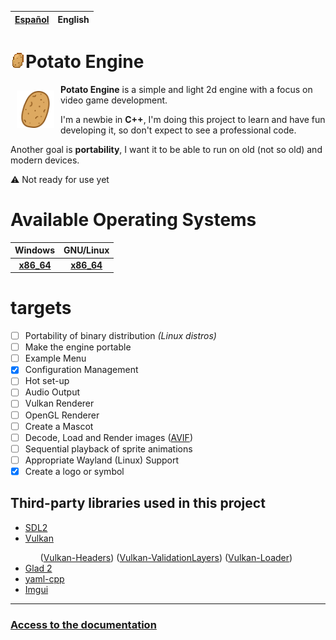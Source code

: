 | [Español](../README.md) | English |
| :--: | :--: |

# <img draggable=false src = "assets/icon/patata.webp" width=24 style="image-rendering: pixelated;">Potato Engine

<img draggable=false src = "assets/icon/patata_icon.svg" width=60 align=left style="margin:10px 10px;">

<p><b>Potato Engine</b> is a simple and light 2d engine with a focus on video game development.</p>

<p>I'm a newbie in <b>C++</b>, I'm doing this project to learn and have fun developing it, so don't expect to see a professional code.</p>

<p>Another goal is <b>portability</b>, I want it to be able to run on old (not so old) and modern devices.</p>

⚠️ Not ready for use yet

# Available Operating Systems

| Windows | GNU/Linux |
| :-----: | :-----: |
|<b>[x86_64]()</b> | <b>[x86_64]()</b> |

# targets

- [ ] Portability of binary distribution *(Linux distros)*
- [ ] Make the engine portable
- [ ] Example Menu
- [X] Configuration Management
- [ ] Hot set-up
- [ ] Audio Output
- [ ] Vulkan Renderer
- [ ] OpenGL Renderer
- [ ] Create a Mascot
- [ ] Decode, Load and Render images ([AVIF](https://aomediacodec.github.io/av1-avif/))
- [ ] Sequential playback of sprite animations
- [ ] Appropriate Wayland (Linux) Support
- [X] Create a logo or symbol

## Third-party libraries used in this project
<ul>
	<li><a href = "http://www.libsdl.org/">SDL2</a></li>
	<li><a href = "https://www.vulkan.org/">Vulkan</a></li>
	<ul>
		(<a href = "https://github.com/KhronosGroup/Vulkan-Headers.git">Vulkan-Headers</a>)
		(<a href = "https://github.com/KhronosGroup/Vulkan-ValidationLayers.git">Vulkan-ValidationLayers</a>)
		(<a href = "https://github.com/KhronosGroup/Vulkan-Loader.git">Vulkan-Loader</a>)
	</ul>
	<li><a href = "https://github.com/Dav1dde/glad.git">Glad 2</a></li>
	<li><a href = "https://github.com/jbeder/yaml-cpp.git">yaml-cpp</a></li>
	<li><a href = "https://github.com/ocornut/imgui.git">Imgui</a></li>
</ul>
<hr>

### [Access to the documentation](doc/README.md)
